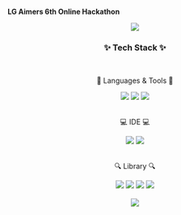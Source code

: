 <b>LG Aimers 6th Online Hackathon</b>

<div align="center">
  <img src="https://capsule-render.vercel.app/api?type=waving&color=E6E6FA&height=260&section=header&text=LG_Aimers_Hackathon&fontSize=40&fontColor=black" />
</div>

<div align=center>
	<h3>✨ Tech Stack ✨</h3> <br>
	<p>🔧 Languages & Tools 🔧</p>
</div>
<div align="center">
  <img src="https://img.shields.io/badge/Python-3776AB?style=flat&logo=python&logoColor=white"/>
  <img src="https://img.shields.io/badge/Github-181717?style=flat&logo=github&logoColor=white" />
  <img src="https://img.shields.io/badge/Notion-000000?style=flat&logo=notion&logoColor=white" />
</div>
<br>

<div align=center>
	<p>💻 IDE 💻</p>
</div>
<div align="center">
  <img src="https://img.shields.io/badge/VSCode-007ACC?style=flat&logo=visualstudiocode&logoColor=white" />
  <img src="https://img.shields.io/badge/Jupyter%20Notebook-F37626?style=flat&logo=jupyter&logoColor=white" />
</div>
<br>

<div align=center>
	<p>🔍 Library 🔍</p>
</div>
<div align="center">
  <img src="https://img.shields.io/badge/Pandas-150458?style=flat&logo=pandas&logoColor=white" />
  <img src="https://img.shields.io/badge/Matplotlib-008080?style=flat&logo=python&logoColor=white" />
  <img src="https://img.shields.io/badge/Seaborn-4C8CBF?style=flat&logo=python&logoColor=white" />
  <img src="https://img.shields.io/badge/NumPy-013243?style=flat&logo=numpy&logoColor=white" />
</div>
<br>

<div align="center">
  <img src="https://capsule-render.vercel.app/api?type=waving&color=E6E6FA&height=200&section=footer" />
</div>
